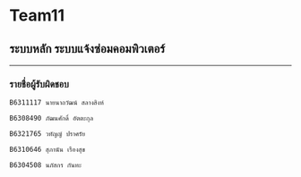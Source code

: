 # Team11

## ระบบหลัก ระบบแจ้งซ่อมคอมพิวเตอร์

<hr/>

### รายชื่อผู้รับผิดชอบ

```
B6311117 นายนาถวัฒน์ สลางสิงห์
```
```
B6308490 ภัฒนศักดิ์ อัตตะกุล
```
```
B6321765 วทัญญ์ ปราศรัย
```
```
B6310646 สุภานัน เรืองสุข
```
```
B6304508 นภัสกร กันทะ
```

